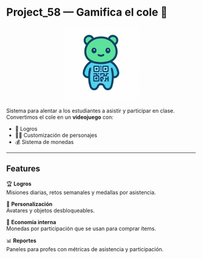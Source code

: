# Project_58 — Gamifica el cole 🚀

<p align="center">
  <img src="assets/mascota.png" alt="Mascota Project_58" width="200"/>
</p>

Sistema para alentar a los estudiantes a asistir y participar en clase.  
Convertimos el cole en un **videojuego** con:

- 🎯 Logros
- 🧑‍🎨 Customización de personajes
- 💰 Sistema de monedas

---

## Features

🏆 **Logros**  
Misiones diarias, retos semanales y medallas por asistencia.

🧢 **Personalización**  
Avatares y objetos desbloqueables.

💸 **Economía interna**  
Monedas por participación que se usan para comprar ítems.

📊 **Reportes**  
Paneles para profes con métricas de asistencia y participación.

